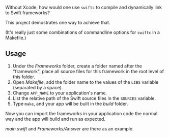 Without Xcode, how would one use `swiftc` to compile and dynamically link to
Swift frameworks?

This project demostrates one way to achieve that.

(It's really just some combinations of commandline options for `swiftc` in
a Makefile.)

## Usage

1. Under the *Frameworks* folder, create a folder named after the "framework",
   place all source files for this framework in the root level of this folder.
2. Open *Makefile*, add the folder name to the values of the `LIBS` variable
   (separated by a space).
3. Change `APP_NAME` to your application's name.
4. List the relative path of the Swift source files in the `SOURCES` variable.
5. Type `make`, and your app will be built in the *build* folder.

Now you can import the frameworks in your application code the normal way and
the app will build and run as expected.

*main.swift* and *Frameworks/Answer* are there as an example.

